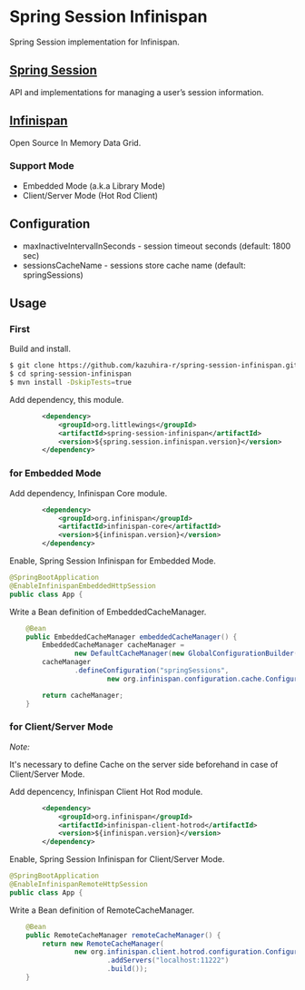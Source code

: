 # Spring Session Infinispan
Spring Session implementation for Infinispan.

## [Spring Session](http://projects.spring.io/spring-session/)
API and implementations for managing a user’s session information.

## [Infinispan](http://infinispan.org/)
Open Source In Memory Data Grid.

### Support Mode
* Embedded Mode (a.k.a Library Mode)
* Client/Server Mode (Hot Rod Client)

## Configuration
* maxInactiveIntervalInSeconds - session timeout seconds (default: 1800 sec)
* sessionsCacheName - sessions store cache name (default: springSessions)

## Usage
### First
Build and install.
```sh
$ git clone https://github.com/kazuhira-r/spring-session-infinispan.git
$ cd spring-session-infinispan
$ mvn install -DskipTests=true
```

Add dependency, this module.
```xml
        <dependency>
            <groupId>org.littlewings</groupId>
            <artifactId>spring-session-infinispan</artifactId>
            <version>${spring.session.infinispan.version}</version>
        </dependency>
```

### for Embedded Mode
Add dependency, Infinispan Core module.
```xml
        <dependency>
            <groupId>org.infinispan</groupId>
            <artifactId>infinispan-core</artifactId>
            <version>${infinispan.version}</version>
        </dependency>
```

Enable, Spring Session Infinispan for Embedded Mode.
```java
@SpringBootApplication
@EnableInfinispanEmbeddedHttpSession
public class App {
```

Write a Bean definition of EmbeddedCacheManager.
```java
    @Bean
    public EmbeddedCacheManager embeddedCacheManager() {
        EmbeddedCacheManager cacheManager =
                new DefaultCacheManager(new GlobalConfigurationBuilder().transport().defaultTransport().build());
        cacheManager
                .defineConfiguration("springSessions",
                        new org.infinispan.configuration.cache.ConfigurationBuilder().clustering().cacheMode(CacheMode.DIST_SYNC).build());

        return cacheManager;
    }
```

### for Client/Server Mode
*Note:*

It's necessary to define Cache on the server side beforehand in case of Client/Server Mode.

Add depencency, Infinispan Client Hot Rod module.
```xml
        <dependency>
            <groupId>org.infinispan</groupId>
            <artifactId>infinispan-client-hotrod</artifactId>
            <version>${infinispan.version}</version>
        </dependency>
```

Enable, Spring Session Infinispan for Client/Server Mode.
```java
@SpringBootApplication
@EnableInfinispanRemoteHttpSession
public class App {
```

Write a Bean definition of RemoteCacheManager.
```java
    @Bean
    public RemoteCacheManager remoteCacheManager() {
        return new RemoteCacheManager(
                new org.infinispan.client.hotrod.configuration.ConfigurationBuilder()
                        .addServers("localhost:11222")
                        .build());
    }
```
